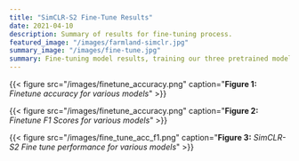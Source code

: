 ```yaml
---
title: "SimCLR-S2 Fine-Tune Results"
date: 2021-04-10
description: Summary of results for fine-tuning process.
featured_image: "/images/farmland-simclr.jpg"
summary_image: "/images/fine-tune.jpg"
summary: Fine-tuning model results, training our three pretrained models in a supervised mannor over various percentage splits of data.
---
```




{{< figure src="/images/finetune_accuracy.png" caption="**Figure 1:** *Finetune accuracy for various models*" >}}

{{< figure src="/images/finetune_accuracy.png" caption="**Figure 2:** *Finetune F1 Scores for various models*" >}}


{{< figure src="/images/fine_tune_acc_f1.png" caption="**Figure 3:** *SimCLR-S2 Fine tune performance for various models*" >}}
